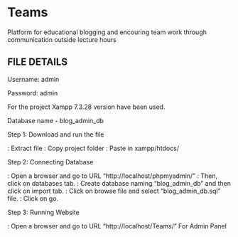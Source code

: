 # Teams
Platform for educational blogging and encouring team work through communication outside lecture hours

FILE DETAILS
-----------------------------------------------------
Username: admin

Password: admin

For the project Xampp 7.3.28 version have been used.

Database name - blog_admin_db


Step 1: Download and run the file

 : Extract file
 : Copy project folder
 : Paste in xampp/htdocs/

Step 2: Connecting Database

 : Open a browser and go to URL “http://localhost/phpmyadmin/”
 : Then, click on databases tab.
 : Create database naming “blog_admin_db” and then click on import tab.
 : Click on browse file and select “blog_admin_db.sql” file.
 : Click on go.

Step 3: Running Website

 : Open a browser and go to URL “http://localhost/Teams/”
For Admin Panel
